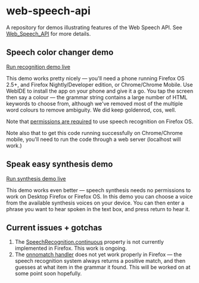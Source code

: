 # web-speech-api
A repository for demos illustrating features of the Web Speech API. See [Web_Speech_API](https://developer.mozilla.org/en-US/docs/Web/API/Web_Speech_API) for more details.

## Speech color changer demo
[Run recognition demo live](http://mdn.github.io/web-speech-api/speech-color-changer/)

This demo works pretty nicely — you'll need a phone running Firefox OS 2.5+, and Firefox Nightly/Developer edition, or Chrome/Chrome Mobile. Use WebIDE to install the app on your phone and give it a go. You tap the screen then say a colour — the grammar string contains a large number of HTML keywords to choose from, although we've removed most of the multiple word colours to remove ambiguity. We did keep goldenrod, cos, well.

Note that [permissions are required](https://developer.mozilla.org/en-US/docs/Web/API/Web_Speech_API#Firefox_OS_permissions) to use speech recognition on Firefox OS.

Note also that to get this code running successfully on Chrome/Chrome mobile, you'll need to run the code through a web server (localhost will work.)

## Speak easy synthesis demo
[Run synthesis demo live](http://mdn.github.io/web-speech-api/speak-easy-synthesis/)

This demo works even better — speech synthesis needs no permissions to work on Desktop Firefox or Firefox OS. In this demo you can choose a voice from the available synthesis voices on your device. You can then enter a phrase you want to hear spoken in the text box, and press return to hear it.

## Current issues + gotchas

1. The [SpeechRecognition.continuous](https://developer.mozilla.org/en-US/docs/Web/API/SpeechRecognition/continuous) property is not currently implemented in Firefox. This work is ongoing.
2. The [onnomatch handler](https://developer.mozilla.org/en-US/docs/Web/API/SpeechRecognition/onnomatch) does not yet work properly in Firefox — the speech recognition system always returns a positive match, and then guesses at what item in the grammar it found. This will be worked on at some point soon hopefully.
